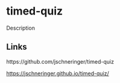 # timed-quiz

Description


<h2>Links</h2>
https://github.com/jschneringer/timed-quiz

https://jschneringer.github.io/timed-quiz/
